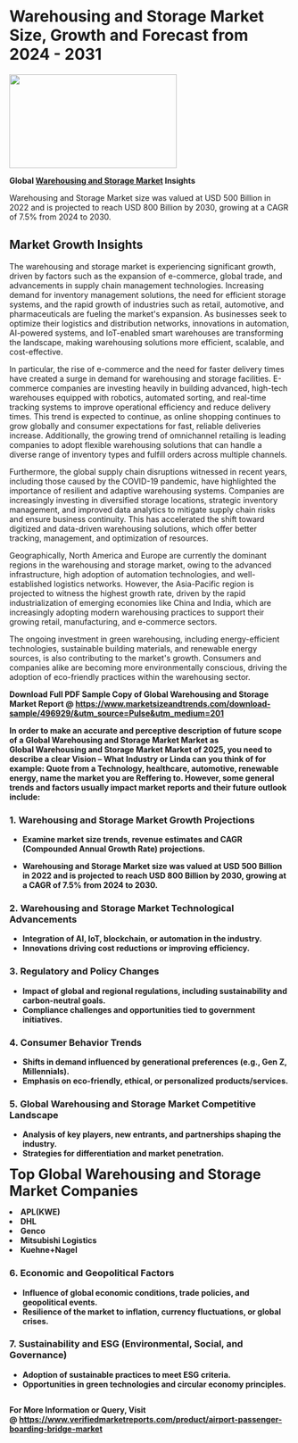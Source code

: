 <H1>Warehousing and Storage Market Size, Growth and Forecast from 2024 - 2031</H1><img class="aligncenter size-medium wp-image-584254" src="https://thirdeyenews.in/wp-content/uploads/2024/09/Global-Market-Research-300x168.jpeg" alt="" width="300" height="168" /><p><strong>Global&nbsp;<a href="https://www.marketsizeandtrends.com/download-sample/496929/&amp;utm_source=Pulse&amp;utm_medium=201">Warehousing and Storage Market</a> Insights</strong></p><p>Warehousing and Storage Market size was valued at USD 500 Billion in 2022 and is projected to reach USD 800 Billion by 2030, growing at a CAGR of 7.5% from 2024 to 2030.</p><p><h2>Market Growth Insights</h2> <p>The warehousing and storage market is experiencing significant growth, driven by factors such as the expansion of e-commerce, global trade, and advancements in supply chain management technologies. Increasing demand for inventory management solutions, the need for efficient storage systems, and the rapid growth of industries such as retail, automotive, and pharmaceuticals are fueling the market's expansion. As businesses seek to optimize their logistics and distribution networks, innovations in automation, AI-powered systems, and IoT-enabled smart warehouses are transforming the landscape, making warehousing solutions more efficient, scalable, and cost-effective.</p> <p><strong></strong></p> <p>In particular, the rise of e-commerce and the need for faster delivery times have created a surge in demand for warehousing and storage facilities. E-commerce companies are investing heavily in building advanced, high-tech warehouses equipped with robotics, automated sorting, and real-time tracking systems to improve operational efficiency and reduce delivery times. This trend is expected to continue, as online shopping continues to grow globally and consumer expectations for fast, reliable deliveries increase. Additionally, the growing trend of omnichannel retailing is leading companies to adopt flexible warehousing solutions that can handle a diverse range of inventory types and fulfill orders across multiple channels.</p> <p>Furthermore, the global supply chain disruptions witnessed in recent years, including those caused by the COVID-19 pandemic, have highlighted the importance of resilient and adaptive warehousing systems. Companies are increasingly investing in diversified storage locations, strategic inventory management, and improved data analytics to mitigate supply chain risks and ensure business continuity. This has accelerated the shift toward digitized and data-driven warehousing solutions, which offer better tracking, management, and optimization of resources.</p> <p>Geographically, North America and Europe are currently the dominant regions in the warehousing and storage market, owing to the advanced infrastructure, high adoption of automation technologies, and well-established logistics networks. However, the Asia-Pacific region is projected to witness the highest growth rate, driven by the rapid industrialization of emerging economies like China and India, which are increasingly adopting modern warehousing practices to support their growing retail, manufacturing, and e-commerce sectors.</p> <p>The ongoing investment in green warehousing, including energy-efficient technologies, sustainable building materials, and renewable energy sources, is also contributing to the market's growth. Consumers and companies alike are becoming more environmentally conscious, driving the adoption of eco-friendly practices within the warehousing sector.</p> <p><strong></p><p><span class=""><strong>Download Full PDF Sample Copy of Global Warehousing and Storage Market Report</strong> @ <a href="https://www.marketsizeandtrends.com/download-sample/496929/&amp;utm_source=Pulse&amp;utm_medium=201" target="_blank">https://www.marketsizeandtrends.com/download-sample/496929/&amp;utm_source=Pulse&amp;utm_medium=201</a></span></p><p>In order to make an accurate and perceptive description of future scope of a Global&nbsp;Warehousing and Storage Market Market as Global&nbsp;Warehousing and Storage Market Market of 2025, you need to describe a clear Vision &ndash; What Industry or Linda can you think of for example: Quote from a Technology, healthcare, automotive, renewable energy, name the market you are Reffering to. However, some general trends and factors usually impact market reports and their future outlook include:</p><h3>1.&nbsp;<strong>Warehousing and Storage Market Growth Projections</strong></h3><ul><li>Examine market size trends, revenue estimates and CAGR (Compounded Annual Growth Rate) projections.</li><li><p>Warehousing and Storage Market size was valued at USD 500 Billion in 2022 and is projected to reach USD 800 Billion by 2030, growing at a CAGR of 7.5% from 2024 to 2030.</p></li></ul><h3>2.&nbsp;<strong>Warehousing and Storage Market Technological Advancements</strong></h3><ul><li>Integration of AI, IoT, blockchain, or automation in the industry.</li><li>Innovations driving cost reductions or improving efficiency.</li></ul><h3>3.&nbsp;<strong>Regulatory and Policy Changes</strong></h3><ul><li>Impact of global and regional regulations, including sustainability and carbon-neutral goals.</li><li>Compliance challenges and opportunities tied to government initiatives.</li></ul><h3>4.&nbsp;<strong>Consumer Behavior Trends</strong></h3><ul><li>Shifts in demand influenced by generational preferences (e.g., Gen Z, Millennials).</li><li>Emphasis on eco-friendly, ethical, or personalized products/services.</li></ul><h3>5.&nbsp;<strong>Global Warehousing and Storage Market Competitive Landscape</strong></h3><ul><li>Analysis of key players, new entrants, and partnerships shaping the industry.</li><li>Strategies for differentiation and market penetration.</li></ul><p data-pm-slice="1 1 []"><span style="color: inherit; font-family: inherit; font-size: 25px;">Top Global Warehousing and Storage Market Companies</span></p><div class="" data-test-id=""><p><li>APL(KWE)</li><li> DHL</li><li> Genco</li><li> Mitsubishi Logistics</li><li> Kuehne+Nagel</li></p></div><h3>6.&nbsp;<strong>Economic and Geopolitical Factors</strong></h3><ul><li>Influence of global economic conditions, trade policies, and geopolitical events.</li><li>Resilience of the market to inflation, currency fluctuations, or global crises.</li></ul><h3>7.&nbsp;<strong>Sustainability and ESG (Environmental, Social, and Governance)</strong></h3><ul><li>Adoption of sustainable practices to meet ESG criteria.</li><li>Opportunities in green technologies and circular economy principles.</li></ul><h2><strong style="font-size: 14px;">For More Information or Query, Visit @&nbsp;</strong><a style="background-color: #ffffff; font-size: 14px;" href="https://www.marketsizeandtrends.com/report/warehousing-and-storage-market/" target="_blank">https://www.verifiedmarketreports.com/product/airport-passenger-boarding-bridge-market</a></h2>